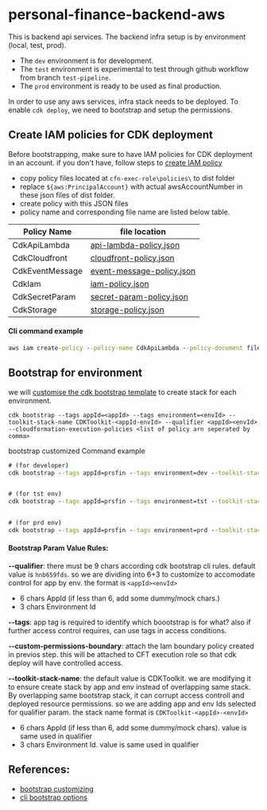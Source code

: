 # personal-finance-backend-aws

This is backend api services. The backend infra setup is by environment (local, test, prod).

- The `dev` environment is for development.
- The `test` environment is experimental to test through github workflow from branch `test-pipeline`.
- The `prod` environment is ready to be used as final production.

In order to use any aws services, infra stack needs to be deployed. To enable `cdk deploy`, we need to bootstrap and setup the permissions.

## Create IAM policies for CDK deployment

Before bootstrapping, make sure to have IAM policies for CDK deployment in an account. if you don't have, follow steps to [create IAM policy](https://docs.aws.amazon.com/IAM/latest/UserGuide/access_policies_create-console.html)

- copy policy files located at `cfn-exec-role\policies\` to dist folder
- replace `${aws:PrincipalAccount}` with actual awsAccountNumber in these json files of dist folder.
- create policy with this JSON files
- policy name and corresponding file name are listed below table.

| Policy Name     | file location                                                                 |
| --------------- | ----------------------------------------------------------------------------- |
| CdkApiLambda    | [api-lambda-policy.json](cfn-exec-role\policies\api-lambda-policy.json)       |
| CdkCloudfront   | [cloudfront-policy.json](cfn-exec-role\policies\cloudfront-policy.json)       |
| CdkEventMessage | [event-message-policy.json](cfn-exec-role\policies\event-message-policy.json) |
| CdkIam          | [iam-policy.json](cfn-exec-role\policies\iam-policy.json)                     |
| CdkSecretParam  | [secret-param-policy.json](cfn-exec-role\policies\secret-param-policy.json)   |
| CdkStorage      | [storage-policy.json](cfn-exec-role\policies\storage-policy.json)             |

#### Cli command example

```cmd
aws iam create-policy --policy-name CdkApiLambda --policy-document file://cfn-exec-role\policies\api-lambda-policy.json
```

## Bootstrap for environment

we will [customise the cdk bootstrap template](https://docs.aws.amazon.com/cdk/v2/guide/bootstrapping-customizing.html) to create stack for each environment.

`cdk bootstrap --tags appId=<appId> --tags environment=<envId> --toolkit-stack-name CDKToolkit-<appId-envId> --qualifier <appId><envId> --cloudformation-execution-policies <list of policy arn seperated by comma>`

bootstrap customized Command example

```cmd
# (for developer)
cdk bootstrap --tags appId=prsfin --tags environment=dev --toolkit-stack-name CDKToolkit-prsfin-dev --qualifier prsfindev --cloudformation-execution-policies "arn:aws:iam::${AwsAccountNo}:policy/CdkApiLambda,arn:aws:iam::${AwsAccountNo}:policy/CdkCloudfront,arn:aws:iam::${AwsAccountNo}:policy/CdkEventMessage,arn:aws:iam::${AwsAccountNo}:policy/CdkIam,arn:aws:iam::${AwsAccountNo}:policy/CdkSecretParam,arn:aws:iam::${AwsAccountNo}:policy/CdkStorage"


# (for tst env)
cdk bootstrap --tags appId=prsfin --tags environment=tst --toolkit-stack-name CDKToolkit-prsfin-tst --qualifier prsfintst --cloudformation-execution-policies "arn:aws:iam::${AwsAccountNo}:policy/CdkApiLambda,arn:aws:iam::${AwsAccountNo}:policy/CdkCloudfront,arn:aws:iam::${AwsAccountNo}:policy/CdkEventMessage,arn:aws:iam::${AwsAccountNo}:policy/CdkIam,arn:aws:iam::${AwsAccountNo}:policy/CdkSecretParam,arn:aws:iam::${AwsAccountNo}:policy/CdkStorage"


# (for prd env)
cdk bootstrap --tags appId=prsfin --tags environment=prd --toolkit-stack-name CDKToolkit-prsfin-prd --qualifier prsfinprd --cloudformation-execution-policies "arn:aws:iam::${AwsAccountNo}:policy/CdkApiLambda,arn:aws:iam::${AwsAccountNo}:policy/CdkCloudfront,arn:aws:iam::${AwsAccountNo}:policy/CdkEventMessage,arn:aws:iam::${AwsAccountNo}:policy/CdkIam,arn:aws:iam::${AwsAccountNo}:policy/CdkSecretParam,arn:aws:iam::${AwsAccountNo}:policy/CdkStorage"
```

#### Bootstrap Param Value Rules:

**--qualifier**: there must be 9 chars according cdk bootstrap cli rules. default value is `hnb659fds`. so we are dividing into 6+3 to customize to accomodate control for app by env. the format is `<appId><envId>`

- 6 chars AppId (if less than 6, add some dummy/mock chars.)
- 3 chars Environment Id

**--tags**: app tag is required to identify which boootstrap is for what? also if further access control requires, can use tags in access conditions.

**--custom-permissions-boundary**: attach the Iam boundary policy created in previos step. this will be attached to CFT execution role so that cdk deploy will have controlled access.

**--toolkit-stack-name**: the default value is CDKToolkit. we are modifying it to ensure create stack by app and env instead of overlapping same stack. By overlapping same bootstrap stack, it can corrupt access controll and deployed resource permissions. so we are adding app and env Ids selected for qualifier param. the stack name format is `CDKToolkit-<appId>-<envId>`

- 6 chars AppId (if less than 6, add some dummy/mock chars). value is same used in qualifier
- 3 chars Environment Id. value is same used in qualifier

## References:

- [bootstrap customizing](https://docs.aws.amazon.com/cdk/v2/guide/bootstrapping-customizing.html)
- [cli bootstrap options](https://docs.aws.amazon.com/cdk/v2/guide/ref-cli-cmd-bootstrap.html)
